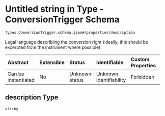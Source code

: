 # Untitled string in Type - ConversionTrigger Schema

```txt
Types.ConversionTrigger.schema.json#/properties/description
```

Legal language describiing the conversion right (ideally, this should be excerpted from the instrument where possible)

| Abstract            | Extensible | Status         | Identifiable            | Custom Properties | Additional Properties | Access Restrictions | Defined In                                                                                          |
| :------------------ | :--------- | :------------- | :---------------------- | :---------------- | :-------------------- | :------------------ | :-------------------------------------------------------------------------------------------------- |
| Can be instantiated | No         | Unknown status | Unknown identifiability | Forbidden         | Allowed               | none                | [ConversionTrigger.schema.json*](../out/types/ConversionTrigger.schema.json "open original schema") |

## description Type

`string`
